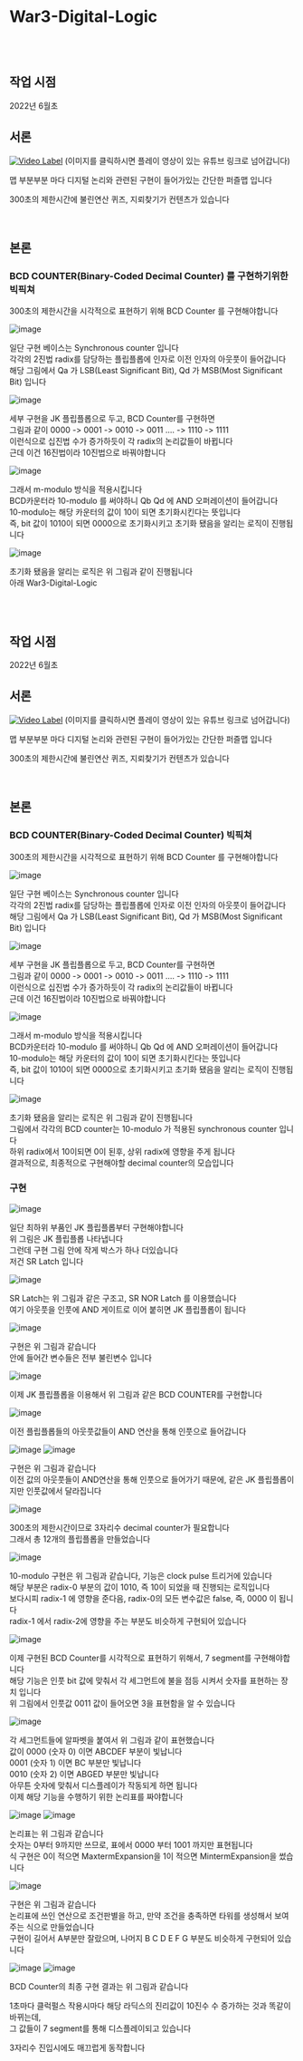 # War3-Digital-Logic

<br>
<br>

## 작업 시점

2022년 6월초
<br>

## 서론

[![Video Label](http://img.youtube.com/vi/7ndkv8Re_Cw/0.jpg)](https://youtu.be/7ndkv8Re_Cw)
(이미지를 클릭하시면 플레이 영상이 있는 유튜브 링크로 넘어갑니다)

맵 부분부분 마다 디지털 논리와 관련된 구현이 들어가있는 간단한 퍼즐맵 입니다

300초의 제한시간에 불린연산 퀴즈, 지뢰찾기가 컨텐츠가 있습니다

<br>

## 본론

### BCD COUNTER(Binary-Coded Decimal Counter) 를 구현하기위한 빅픽쳐

300초의 제한시간을 시각적으로 표현하기 위해 BCD Counter 를 구현해야합니다 <br>

![image](https://github.com/user-attachments/assets/8c3060ff-e162-4bce-b05d-d0da26423c41)

일단 구현 베이스는 Synchronous counter 입니다 <br>
각각의 2진법 radix를 담당하는 플립플롭에 인자로 이전 인자의 아웃풋이 들어갑니다 <br>
해당 그림에서 Qa 가 LSB(Least Significant Bit), Qd 가 MSB(Most Significant Bit) 입니다 <br>

![image](https://github.com/user-attachments/assets/194f6f55-05f0-439e-941d-90a0ae734bd0)

세부 구현을 JK 플립플롭으로 두고, BCD Counter를 구현하면 <br>
그림과 같이 0000 -> 0001 -> 0010 -> 0011 .... -> 1110 -> 1111 <br>
이런식으로 십진법 수가 증가하듯이 각 radix의 논리값들이 바뀝니다 <br>
근데 이건 16진법이라 10진법으로 바꿔야합니다 <br>

![image](https://github.com/user-attachments/assets/d8bf1fb8-36d8-4536-84d2-8dc2bd23a74b)

그래서 m-modulo 방식을 적용시킵니다 <br>
BCD카운터라 10-modulo 를 써야하니 Qb Qd 에 AND 오퍼레이션이 들어갑니다 <br>
10-modulo는 해당 카운터의 값이 10이 되면 초기화시킨다는 뜻입니다 <br>
즉, bit 값이 1010이 되면 0000으로 초기화시키고 초기화 됐음을 알리는 로직이 진행됩니다 <br>

![image](https://github.com/user-attachments/assets/20fedaa1-c4e2-49e5-bd54-4190b71ae23d)

초기화 됐음을 알리는 로직은 위 그림과 같이 진행됩니다 <br>
아래 War3-Digital-Logic

<br>
<br>

## 작업 시점

2022년 6월초
<br>

## 서론

[![Video Label](http://img.youtube.com/vi/7ndkv8Re_Cw/0.jpg)](https://youtu.be/7ndkv8Re_Cw)
(이미지를 클릭하시면 플레이 영상이 있는 유튜브 링크로 넘어갑니다)

맵 부분부분 마다 디지털 논리와 관련된 구현이 들어가있는 간단한 퍼즐맵 입니다

300초의 제한시간에 불린연산 퀴즈, 지뢰찾기가 컨텐츠가 있습니다

<br>

## 본론

### BCD COUNTER(Binary-Coded Decimal Counter) 빅픽쳐

300초의 제한시간을 시각적으로 표현하기 위해 BCD Counter 를 구현해야합니다 <br>

![image](https://github.com/user-attachments/assets/8c3060ff-e162-4bce-b05d-d0da26423c41)

일단 구현 베이스는 Synchronous counter 입니다 <br>
각각의 2진법 radix를 담당하는 플립플롭에 인자로 이전 인자의 아웃풋이 들어갑니다 <br>
해당 그림에서 Qa 가 LSB(Least Significant Bit), Qd 가 MSB(Most Significant Bit) 입니다 <br>

![image](https://github.com/user-attachments/assets/194f6f55-05f0-439e-941d-90a0ae734bd0)

세부 구현을 JK 플립플롭으로 두고, BCD Counter를 구현하면 <br>
그림과 같이 0000 -> 0001 -> 0010 -> 0011 .... -> 1110 -> 1111 <br>
이런식으로 십진법 수가 증가하듯이 각 radix의 논리값들이 바뀝니다 <br>
근데 이건 16진법이라 10진법으로 바꿔야합니다 <br>

![image](https://github.com/user-attachments/assets/d8bf1fb8-36d8-4536-84d2-8dc2bd23a74b)

그래서 m-modulo 방식을 적용시킵니다 <br>
BCD카운터라 10-modulo 를 써야하니 Qb Qd 에 AND 오퍼레이션이 들어갑니다 <br>
10-modulo는 해당 카운터의 값이 10이 되면 초기화시킨다는 뜻입니다 <br>
즉, bit 값이 1010이 되면 0000으로 초기화시키고 초기화 됐음을 알리는 로직이 진행됩니다 <br>

![image](https://github.com/user-attachments/assets/20fedaa1-c4e2-49e5-bd54-4190b71ae23d)

초기화 됐음을 알리는 로직은 위 그림과 같이 진행됩니다 <br>
그림에서 각각의 BCD counter는 10-modulo 가 적용된 synchronous counter 입니다 <br>
하위 radix에서 10이되면 0이 된후, 상위 radix에 영향을 주게 됩니다 <br>
결과적으로, 최종적으로 구현해야할 decimal counter의 모습입니다 <br>

### 구현

![image](https://github.com/user-attachments/assets/9cac9c2a-d0ae-41c9-b0b1-274be37a62f1)

일단 최하위 부품인 JK 플립플롭부터 구현해야합니다 <br>
위 그림은 JK 플립플롭 나타냅니다 <br>
그런데 구현 그림 안에 작게 박스가 하나 더있습니다 <br>
저건 SR Latch 입니다 <br>

![image](https://github.com/user-attachments/assets/9be0d988-4a9f-4215-8cfc-0d0d7ac7aee8)

SR Latch는 위 그림과 같은 구조고, SR NOR Latch 를 이용했습니다 <br>
여기 아웃풋을 인풋에 AND 게이트로 이어 붙히면 JK 플립플롭이 됩니다 <br>

![image](https://github.com/user-attachments/assets/e05cd244-c017-4d08-8b35-ac4369aed378)

구현은 위 그림과 같습니다 <br>
안에 들어간 변수들은 전부 불린변수 입니다 <br>

![image](https://github.com/user-attachments/assets/c55efc8b-9e53-43cf-9faa-0c06b7bfe06b)

이제 JK 플립플롭을 이용해서 위 그림과 같은 BCD COUNTER를 구현합니다 <br>

![image](https://github.com/user-attachments/assets/a5710a2c-64bf-4485-a95b-6ea161b514b5)

이전 플립플롭들의 아웃풋값들이 AND 연산을 통해 인풋으로 들어갑니다 <br>

![image](https://github.com/user-attachments/assets/48589dc5-46c4-4a4a-9470-900e4cbf1341)
![image](https://github.com/user-attachments/assets/34428495-90ec-4f3b-b617-76a78cff3427)

구현은 위 그림과 같습니다 <br>
이전 값의 아웃풋들이 AND연산을 통해 인풋으로 들어가기 때문에, 같은 JK 플립플롭이지만 인풋값에서 달라집니다 <br>

![image](https://github.com/user-attachments/assets/7cf3a87c-bf60-4607-8a4e-2f8eb5a0de15)

300초의 제한시간이므로 3자리수 decimal counter가 필요합니다 <br>
그래서 총 12개의 플립플롭을 만들었습니다 <br>

![image](https://github.com/user-attachments/assets/2bd3531d-4694-4d74-b9b8-05bf979ebb08)

10-modulo 구현은 위 그림과 같습니다, 기능은 clock pulse 트리거에 있습니다 <br>
해당 부분은 radix-0 부분의 값이 1010, 즉 10이 되었을 때 진행되는 로직입니다 <br>
보다시피 radix-1 에 영향을 준다음, radix-0의 모든 변수값은 false, 즉, 0000 이 됩니다 <br>
radix-1 에서 radix-2에 영향을 주는 부분도 비슷하게 구현되어 있습니다 <br>

![image](https://github.com/user-attachments/assets/b972ee85-27b1-4938-a002-67dc178f6636)

이제 구현된 BCD Counter를 시각적으로 표현하기 위해서, 7 segment를 구현해야합니다 <br>
해당 기능은 인풋 bit 값에 맞춰서 각 세그먼트에 불을 점등 시켜서 숫자를 표현하는 장치 입니다 <br>
위 그림에서 인풋값 0011 값이 들어오면 3을 표현함을 알 수 있습니다 <br>

![image](https://github.com/user-attachments/assets/a2abe13c-a1f2-49c7-9c8c-ba8212ae5ef0)

각 세그먼트들에 알파벳을 붙여서 위 그림과 같이 표현했습니다 <br>
값이 0000 (숫자 0) 이면 ABCDEF 부분이 빛납니다 <br>
0001 (숫자 1) 이면 BC 부분만 빛납니다 <br>
0010 (숫자 2) 이면 ABGED 부분만 빛납니다 <br>
아무튼 숫자에 맞춰서 디스플레이가 작동되게 하면 됩니다 <br>
이제 해당 기능을 수행하기 위한 논리표를 짜야합니다 <br>

![image](https://github.com/user-attachments/assets/1256f6f1-03f9-4996-8f51-aa57ddea5e01)
![image](https://github.com/user-attachments/assets/13be524a-5263-4c87-80af-b4e7705122c3)

논리표는 위 그림과 같습니다 <br>
숫자는 0부터 9까지만 쓰므로, 표에서 0000 부터 1001 까지만 표현됩니다 <br>
식 구현은 0이 적으면 MaxtermExpansion을 1이 적으면 MintermExpansion을 썼습니다 <br>

![image](https://github.com/user-attachments/assets/1376b4c3-57c5-4c5d-b3cb-248a83f7412e)

구현은 위 그림과 같습니다 <br>
논리표에 쓰인 연산으로 조건판별을 하고, 만약 조건을 충족하면 타워를 생성해서 보여주는 식으로 만들었습니다 <br>
구현이 길어서 A부분만 잘랐으며, 나머지 B C D E F G 부분도 비슷하게 구현되어 있습니다 <br>

![image](https://github.com/user-attachments/assets/60972b3a-cd4d-4e47-b57c-880964f4dfe3)
![image](https://github.com/user-attachments/assets/3a15e095-737a-4c57-b038-de1c61109258)

BCD Counter의 최종 구현 결과는 위 그림과 같습니다 <br>

1초마다 클럭펄스 작용시마다 해당 라딕스의 진리값이 10진수 수 증가하는 것과 똑같이 바뀌는데, <br>
그 값들이 7 segment를 통해 디스플레이되고 있습니다 <br>

3자리수 진입시에도 매끄럽게 동작합니다 <br>
